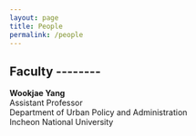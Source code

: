 ```yaml
---
layout: page
title: People
permalink: /people
---
```


## Faculty --------
**Wookjae Yang**  
Assistant Professor  
Department of Urban Policy and Administration  
Incheon National University

